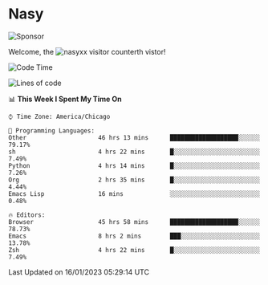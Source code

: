 # Nasy

<!--
<p align="center">
<img height="200" src="https://github-readme-stats.vercel.app/api?username=nasyxx&count_private=true&show_icons=true&theme=dracula&include_all_commits=true"/>
<img height="200" src="https://github-readme-stats.vercel.app/api/top-langs/?username=nasyxx&theme=dracula&hide=html,jupyter+notebook&count_private=true&show_icons=true"/>
</p>

  
----------------
-->

![Sponsor](https://img.shields.io/static/v1.svg?label=Sponsor&message=%E2%9D%A4&logo=GitHub&style=flat&color=pink)
 
Welcome, the ![nasyxx visitor counter](https://count.getloli.com/get/@nasyxx?theme=rule34)th vistor!
 
<!--START_SECTION:waka-->
![Code Time](http://img.shields.io/badge/Code%20Time-3%2C107%20hrs%203%20mins-blue)

![Lines of code](https://img.shields.io/badge/From%20Hello%20World%20I%27ve%20Written-5%20Million%20lines%20of%20code-blue)

📊 **This Week I Spent My Time On** 

```text
⌚︎ Time Zone: America/Chicago

💬 Programming Languages: 
Other                    46 hrs 13 mins      ███████████████████░░░░░░   79.17% 
sh                       4 hrs 22 mins       █░░░░░░░░░░░░░░░░░░░░░░░░   7.49% 
Python                   4 hrs 14 mins       █░░░░░░░░░░░░░░░░░░░░░░░░   7.26% 
Org                      2 hrs 35 mins       █░░░░░░░░░░░░░░░░░░░░░░░░   4.44% 
Emacs Lisp               16 mins             ░░░░░░░░░░░░░░░░░░░░░░░░░   0.48%

🔥 Editors: 
Browser                  45 hrs 58 mins      ███████████████████░░░░░░   78.73% 
Emacs                    8 hrs 2 mins        ███░░░░░░░░░░░░░░░░░░░░░░   13.78% 
Zsh                      4 hrs 22 mins       █░░░░░░░░░░░░░░░░░░░░░░░░   7.49%

```


 Last Updated on 16/01/2023 05:29:14 UTC
<!--END_SECTION:waka-->

<!-- ![visitors](https://visitor-badge.laobi.icu/badge?page_id=nasyxx.nasyxx) -->
